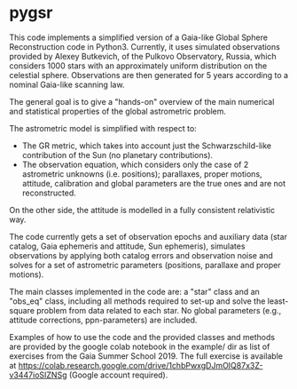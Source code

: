 # pygsr

This code implements a simplified version of a Gaia-like Global Sphere Reconstruction code in Python3. Currently, it uses simulated observations provided by Alexey Butkevich, of the Pulkovo Observatory, Russia, which considers 1000 stars with an approximately uniform distribution on the celestial sphere. Observations are then generated for 5 years according to a nominal Gaia-like scanning law.

The general goal is to give a "hands-on" overview of the main numerical and statistical properties of the global astrometric problem.

The astrometric model is simplified with respect to:

   - The GR metric, which takes into account just the Schwarzschild-like contribution of the Sun (no planetary contributions).
   - The observation equation, which considers only the case of 2 astrometric unknowns (i.e. positions); parallaxes, proper motions, attitude, calibration and global parameters are the true ones and are not reconstructed.

On the other side, the attitude is modelled in a fully consistent relativistic way.

The code currently gets a set of observation epochs and auxiliary data (star catalog, Gaia ephemeris and attitude, Sun ephemeris), simulates observations by applying both catalog errors and observation noise and solves for a set of astrometric parameters (positions, parallaxe and proper motions).

The main classes implemented in the code are: a "star" class and an "obs_eq" class, including all methods required to set-up and solve the least-square problem from data related to each star. No global parameters (e.g., attitude corrections, ppn-parameters) are included.

Examples of how to use the code and the provided classes and methods are provided by the google colab notebook in the example/ dir as list of exercises from the Gaia Summer School 2019.
The full exercise is available at https://colab.research.google.com/drive/1chbPwxgDJmOIQ87x3Z-v3447ioSIZNSg (Google account required).
